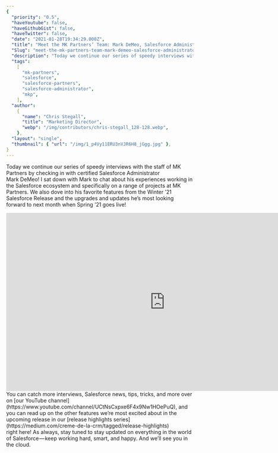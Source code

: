 ```yaml
---
{
  "priority": "0.5",
  "haveYoutube": false,
  "haveGithubGist": false,
  "haveTwitter": false,
  "date": "2021-01-28T19:34:29.000Z",
  "title": "Meet the MK Partners’ Team: Mark DeMeo, Salesforce Administrator",
  "Slug": "meet-the-mk-partners-team-mark-demeo-salesforce-administrator",
  "description": "Today we continue our series of speedy interviews with the staff of MK Partners by checking in with certified Salesforce Administrator Mark DeMeo!.",
  "tags":
    [
      "mk-partners",
      "salesforce",
      "salesforce-partners",
      "salesforce-administrator",
      "mkp",
    ],
  "author":
    {
      "name": "Chris Stegall",
      "title": "Marketing Director",
      "webp": "/img/contributors/chris-stegall_128-128.webp",
    },
  "layout": "single",
  "thumbnail": { "url": "/img/1_p4Vy11ERU3nVJR6H8_jGgg.jpg" },
}
---
```


Today we continue our series of speedy interviews with the staff of MK Partners by checking in with certified Salesforce Administrator Mark DeMeo!
I sat down with Mark to chat about his experiences working in the Salesforce ecosystem and specifically on a range of projects at MK Partners. We also dove into his favorite features from the Winter ’21 Salesforce Release and the upgrades and updates he’s most looking forward to next month when Spring ’21 goes live!

<iframe src="https://cdn.embedly.com/widgets/media.html?src=https%3A%2F%2Fwww.youtube.com%2Fembed%2FELGWQiEIHS8%3Ffeature%3Doembed&amp;display_name=YouTube&amp;url=https%3A%2F%2Fwww.youtube.com%2Fwatch%3Fv%3DELGWQiEIHS8&amp;image=https%3A%2F%2Fi.ytimg.com%2Fvi%2FELGWQiEIHS8%2Fhqdefault.jpg&amp;key=a19fcc184b9711e1b4764040d3dc5c07&amp;type=text%2Fhtml&amp;schema=youtube" width="854" height="480" frameborder="0" scrolling="no">[https://medium.com/media/8efd57266195f68dfcaf2f76552c9e13/href](https://medium.com/media/8efd57266195f68dfcaf2f76552c9e13/href)</iframe>You can catch more interviews, Salesforce news, tips, tricks, and more over on [our YouTube channel](https://www.youtube.com/channel/UCtNsCxpxe6F4x9Nw1HOePuQ), and you can read up on the other features we’re most excited about in the upcoming release in our [release highlights series](https://medium.com/creme-de-la-crm/tagged/release-highlights) right here!
As always, stay tuned to stay updated on everything in the world of Salesforce — keep working hard, smart, and happy. And we’ll see you in the cloud.
